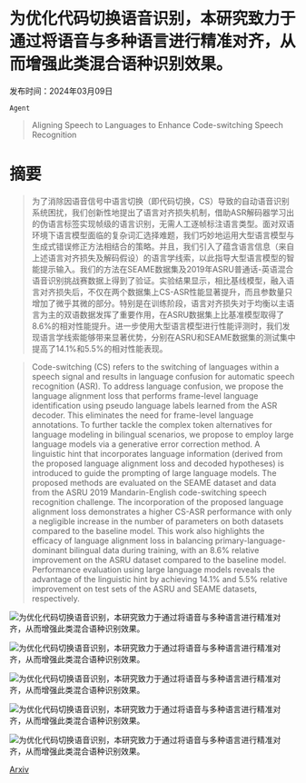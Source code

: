 # 为优化代码切换语音识别，本研究致力于通过将语音与多种语言进行精准对齐，从而增强此类混合语种识别效果。

发布时间：2024年03月09日

`Agent`

> Aligning Speech to Languages to Enhance Code-switching Speech Recognition

# 摘要

> 为了消除因语音信号中语言切换（即代码切换，CS）导致的自动语音识别系统困扰，我们创新性地提出了语言对齐损失机制，借助ASR解码器学习出的伪语言标签实现帧级的语言识别，无需人工逐帧标注语言类型。面对双语环境下语言模型面临的复杂词汇选择难题，我们巧妙地运用大型语言模型与生成式错误修正方法相结合的策略。并且，我们引入了蕴含语言信息（来自上述语言对齐损失及解码假设）的语言学线索，以此指导大型语言模型的智能提示输入。我们的方法在SEAME数据集及2019年ASRU普通话-英语混合语音识别挑战赛数据上得到了验证。实验结果显示，相比基线模型，融入语言对齐损失后，不仅在两个数据集上CS-ASR性能显著提升，而且参数量只增加了微乎其微的部分。特别是在训练阶段，语言对齐损失对于均衡以主语言为主的双语数据发挥了重要作用，在ASRU数据集上比基准模型取得了8.6%的相对性能提升。进一步使用大型语言模型进行性能评测时，我们发现语言学线索能够带来显著优势，分别在ASRU和SEAME数据集的测试集中提高了14.1%和5.5%的相对性能表现。

> Code-switching (CS) refers to the switching of languages within a speech signal and results in language confusion for automatic speech recognition (ASR). To address language confusion, we propose the language alignment loss that performs frame-level language identification using pseudo language labels learned from the ASR decoder. This eliminates the need for frame-level language annotations. To further tackle the complex token alternatives for language modeling in bilingual scenarios, we propose to employ large language models via a generative error correction method. A linguistic hint that incorporates language information (derived from the proposed language alignment loss and decoded hypotheses) is introduced to guide the prompting of large language models. The proposed methods are evaluated on the SEAME dataset and data from the ASRU 2019 Mandarin-English code-switching speech recognition challenge. The incorporation of the proposed language alignment loss demonstrates a higher CS-ASR performance with only a negligible increase in the number of parameters on both datasets compared to the baseline model. This work also highlights the efficacy of language alignment loss in balancing primary-language-dominant bilingual data during training, with an 8.6% relative improvement on the ASRU dataset compared to the baseline model. Performance evaluation using large language models reveals the advantage of the linguistic hint by achieving 14.1% and 5.5% relative improvement on test sets of the ASRU and SEAME datasets, respectively.

![为优化代码切换语音识别，本研究致力于通过将语音与多种语言进行精准对齐，从而增强此类混合语种识别效果。](../../../paper_images/2403.05887/lora.jpg)

![为优化代码切换语音识别，本研究致力于通过将语音与多种语言进行精准对齐，从而增强此类混合语种识别效果。](../../../paper_images/2403.05887/language_alignment_loss.jpg)

![为优化代码切换语音识别，本研究致力于通过将语音与多种语言进行精准对齐，从而增强此类混合语种识别效果。](../../../paper_images/2403.05887/tokentolanguage.jpg)

![为优化代码切换语音识别，本研究致力于通过将语音与多种语言进行精准对齐，从而增强此类混合语种识别效果。](../../../paper_images/2403.05887/prompt.jpg)

![为优化代码切换语音识别，本研究致力于通过将语音与多种语言进行精准对齐，从而增强此类混合语种识别效果。](../../../paper_images/2403.05887/loss_wer2.jpg)

[Arxiv](https://arxiv.org/abs/2403.05887)
